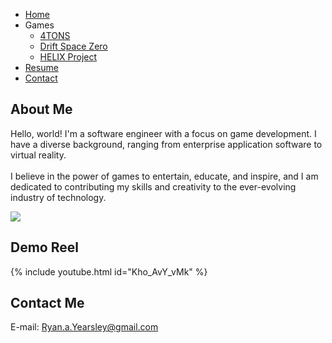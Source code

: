 <link rel="stylesheet" type="text/css" href="https://ryanyearsley.github.io/style.css">
<script src="dropdown.js"></script>
<nav>
  <ul class="navbar">
    <li><a href="https://ryanyearsley.github.io/index.html">Home</a></li>
    <li class="dropdown">
    <a>Games</a>
    <ul class="dropdown-menu">
        <li><a href="https://ryanyearsley.github.io/games/4TONS.html">4TONS</a></li>
        <li><a href="https://ryanyearsley.github.io/games/Drift-Space-Zero.html">Drift Space Zero</a></li>
        <li><a href="https://ryanyearsley.github.io/games/HELIX.html">HELIX Project</a></li>
    </ul>
    </li>
    <li><a href="https://ryanyearsley.github.io/Resume.html">Resume</a></li>
    <li><a href="https://ryanyearsley.github.io/Contact.html">Contact</a></li>
  </ul>
</nav>

## About Me
<div class="content-container">
  <div class="flexbox-item flexbox-text">
    <p>Hello, world! I'm a software engineer with a focus on game development. I have a diverse background, ranging from enterprise application software to virtual reality.
    <br>
    <br>
    I believe in the power of games to entertain, educate, and inspire, and I am dedicated to contributing my skills and creativity to the ever-evolving industry of technology.</p>
  </div>
  <div class="flexbox-item flexbox-image">
    <img class="profile-picture" src="docs/assets/images/Yearsley_ProfilePic_Cropped.png">
  </div>
</div>

## Demo Reel

{% include youtube.html id="Kho_AvY_vMk" %}

## Contact Me

E-mail: Ryan.a.Yearsley@gmail.com
